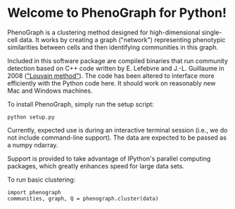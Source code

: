 Welcome to PhenoGraph for Python!
================================

PhenoGraph is a clustering method designed for high-dimensional single-cell data. It works by creating a graph 
("network") representing phenotypic similarities between cells and then identifying communities in this graph.

Included in this software package are compiled binaries that run community detection based on C++ code written by
E. Lefebvre and J.-L. Guillaume in 2008 (["Louvain method"](https://sites.google.com/site/findcommunities/)). The code
has been altered to interface more efficiently with the Python code here. It should work on reasonably new Mac and
Windows machines.

To install PhenoGraph, simply run the setup script:

```
python setup.py
```

Currently, expected use is during an interactive terminal session (i.e., we do not include command-line support).
The data are expected to be passed as a numpy ndarray.

Support is provided to take advantage of IPython's parallel computing packages, which greatly enhances speed for large
data sets.
 
To run basic clustering:

```
import phenograph
communities, graph, Q = phenograph.cluster(data)
```